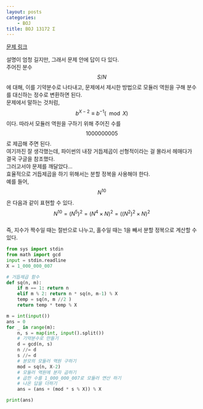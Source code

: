 ```yaml
---
layout: posts
categories:
    - BOJ
title: BOJ 13172 Σ
---
```


[문제 링크](https://www.acmicpc.net/problem/13172)

설명이 엄청 길지만, 그래서 문제 안에 답이 다 있다.  
주어진 분수 $$S/N$$에 대해, 이를 기약분수로 나타내고, 문제에서 제시한 방법으로 모듈러 역원을 구해 분수를 대신하는 정수로 변환하면 된다.  
문제에서 말하는 것처럼, $$b^{X - 2} \equiv b^{-1} (\mod X)$$이다. 따라서 모듈러 역원을 구하기 위해 주어진 수를 $$1000000005$$로 제곱해 주면 된다.  
여기까진 잘 생각했는데, 파이썬의 내장 거듭제곱이 선형적이라는 걸 몰라서 헤매다가 결국 구글을 참조했다.  
그러고서야 문제를 깨달았다...  
효율적으로 거듭제곱을 하기 위해서는 분할 정복을 사용해야 한다.  
예를 들어, $$N^{10}$$은 다음과 같이 표현할 수 있다.  
$$N^{10} = (N^5)^2 = (N^4 \times N)^2 = ((N^2)^2 \times N)^2$$  
즉, 지수가 짝수일 때는 절반으로 나누고, 홀수일 때는 1을 빼서 분할 정복으로 계산할 수 있다.

```python
from sys import stdin
from math import gcd
input = stdin.readline
X = 1_000_000_007

# 거듭제곱 함수
def sq(n, m):
    if m == 1: return n
    elif m % 2: return n * sq(n, m-1) % X
    temp = sq(n, m //2 )
    return temp * temp % X

m = int(input())
ans = 0
for _ in range(m):
    n, s = map(int, input().split())
    # 기약분수로 만들기
    d = gcd(n, s)
    n //= d
    s //= d
    # 분모의 모듈러 역원 구하기
    mod = sq(n, X-2)
    # 모듈러 역원에 분자 곱하기
    # 곱한 수를 1_000_000_007로 모듈러 연산 하기
    # 나온 답을 더하기
    ans = (ans + (mod * s % X)) % X

print(ans)
```
